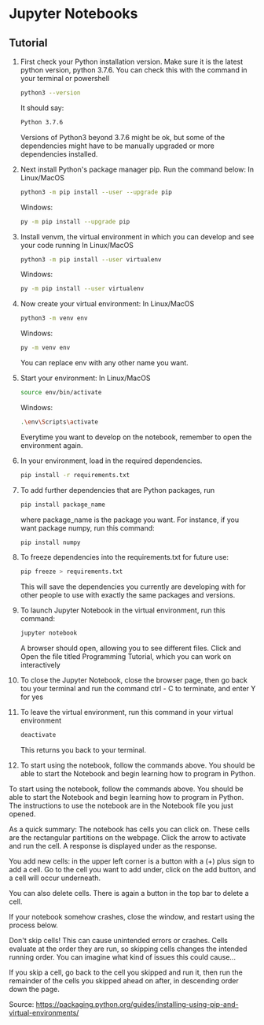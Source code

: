 # Jupyter Notebooks

## Tutorial
1. First check your Python installation version. Make sure it is the latest python version, python 3.7.6. You can check this with the command in your terminal or powershell
    ```bash
    python3 --version
    ```
    
    It should say:
    ```bash
    Python 3.7.6
    ```
    Versions of Python3 beyond 3.7.6 might be ok, but some of the dependencies
    might have to be manually upgraded or more dependencies installed.
2. Next install Python's package manager pip. Run the command below:
    In Linux/MacOS
    ```bash
    python3 -m pip install --user --upgrade pip
    ```
    Windows:
    ```bash
    py -m pip install --upgrade pip
    ```
3. Install venvm, the virtual environment in which you can develop and see your code running
    In Linux/MacOS
    ```bash
    python3 -m pip install --user virtualenv
    ```
    Windows:
    ```bash
    py -m pip install --user virtualenv
    ```
4. Now create your virtual environment:
    In Linux/MacOS
    ```bash
    python3 -m venv env
    ```
    Windows:
    ```bash
    py -m venv env
    ```
    You can replace env with any other name you want.
5. Start your environment:
    In Linux/MacOS
    ```bash
    source env/bin/activate
    ```
    Windows:
    ```bash
    .\env\Scripts\activate
    ```
    Everytime you want to develop on the notebook, remember to open the environment again. 
6. In your environment, load in the required dependencies.
    ```bash
    pip install -r requirements.txt
    ```
7. To add further dependencies that are Python packages, run
    ```bash
    pip install package_name
    ```
    where package_name is the package you want. For instance, if you want package numpy, run this command:
    ```bash
    pip install numpy
    ```
8. To freeze dependencies into the requirements.txt for future use:
    ```bash
    pip freeze > requirements.txt
    ```
    This will save the dependencies you currently are developing with for other people to use with exactly the same packages and versions.
9. To launch Jupyter Notebook in the virtual environment, run this command:
    ```bash
    jupyter notebook
    ```
    A browser should open, allowing you to see different files. Click and Open the file titled Programming Tutorial, which you can work on interactively
10. To close the Jupyter Notebook, close the browser page, then go back tou your terminal and run the command ctrl - C to terminate, and enter Y for yes
11. To leave the virtual environment, run this command in your virtual environment
    ```bash
    deactivate
    ```
    This returns you back to your terminal.
12. To start using the notebook, follow the commands above. You should be able to start the Notebook and begin learning how to program in Python. 

To start using the notebook, follow the commands above. You should be able to start the Notebook and begin learning how to program in Python.  The instructions to use the notebook are in the Notebook file you just opened. 
        
As a quick summary: The notebook has cells you can click on. These cells are the rectangular partitions on the webpage. Click the arrow to activate and run the cell. A response is displayed under as the response. 

You add new cells: in the upper left corner is a button with a (+) plus sign to add a cell. Go to the cell you want to add under, click on the add button, and a cell will occur underneath. 

You can also delete cells. There is again a button in the top bar to delete a cell.

If your notebook somehow crashes, close the window, and restart using the process below.

Don't skip cells! This can cause unintended errors or crashes. Cells evaluate at the order they are run, so skipping cells changes the intended running order. You can imagine what kind of issues this could cause...

If you skip a cell, go back to the cell you skipped and run it, then run the remainder of the cells you skipped ahead on after, in descending order down the page.

Source: https://packaging.python.org/guides/installing-using-pip-and-virtual-environments/